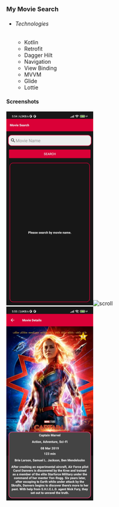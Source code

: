### My Movie Search
- ###### Technologies

  - Kotlin
  - Retrofit
  - Dagger Hilt
  - Navigation
  - View Binding
  - MVVM
  - Glide
  - Lottie
  


#### Screenshots

<img src="img\startPage.jpg" width="230" height="511"/><img src="img\movieScroll.gif" width="230" height="511" alt="scroll"/><img src="img\movieDetails.jpg" width="230" height="511"/>
